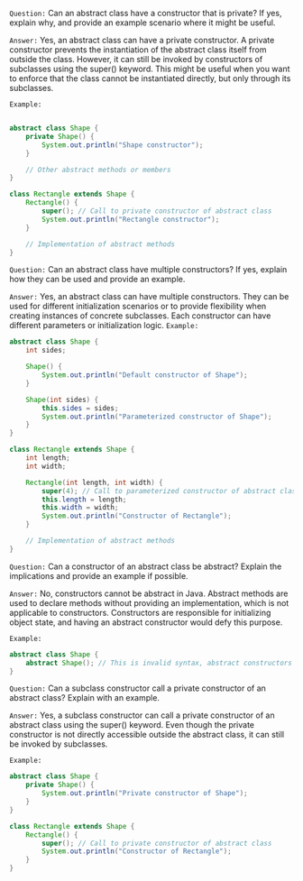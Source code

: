 `Question:` Can an abstract class have a constructor that is private? If yes, explain why, and provide an example scenario where it might be useful.

`Answer:` Yes, an abstract class can have a private constructor. A private constructor prevents the instantiation of the abstract class itself from outside the class. However, it can still be invoked by constructors of subclasses using the super() keyword. This might be useful when you want to enforce that the class cannot be instantiated directly, but only through its subclasses.

`Example:`

```java

abstract class Shape {
    private Shape() {
        System.out.println("Shape constructor");
    }

    // Other abstract methods or members
}

class Rectangle extends Shape {
    Rectangle() {
        super(); // Call to private constructor of abstract class
        System.out.println("Rectangle constructor");
    }

    // Implementation of abstract methods
}
```

`Question:` Can an abstract class have multiple constructors? If yes, explain how they can be used and provide an example.

`Answer:` Yes, an abstract class can have multiple constructors. They can be used for different initialization scenarios or to provide flexibility when creating instances of concrete subclasses. Each constructor can have different parameters or initialization logic.
`Example:`
```java
abstract class Shape {
    int sides;

    Shape() {
        System.out.println("Default constructor of Shape");
    }

    Shape(int sides) {
        this.sides = sides;
        System.out.println("Parameterized constructor of Shape");
    }
}

class Rectangle extends Shape {
    int length;
    int width;

    Rectangle(int length, int width) {
        super(4); // Call to parameterized constructor of abstract class
        this.length = length;
        this.width = width;
        System.out.println("Constructor of Rectangle");
    }

    // Implementation of abstract methods
}
```
`Question:` Can a constructor of an abstract class be abstract? Explain the implications and provide an example if possible.

`Answer:` No, constructors cannot be abstract in Java. Abstract methods are used to declare methods without providing an implementation, which is not applicable to constructors. Constructors are responsible for initializing object state, and having an abstract constructor would defy this purpose.

`Example:`
```java
abstract class Shape {
    abstract Shape(); // This is invalid syntax, abstract constructors are not allowed
}
```
`Question:` Can a subclass constructor call a private constructor of an abstract class? Explain with an example.

`Answer:` Yes, a subclass constructor can call a private constructor of an abstract class using the super() keyword. Even though the private constructor is not directly accessible outside the abstract class, it can still be invoked by subclasses.

`Example:`
```java
abstract class Shape {
    private Shape() {
        System.out.println("Private constructor of Shape");
    }
}

class Rectangle extends Shape {
    Rectangle() {
        super(); // Call to private constructor of abstract class
        System.out.println("Constructor of Rectangle");
    }
}
```
